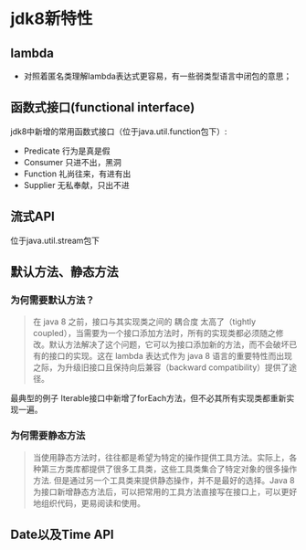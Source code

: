 # jdk8新特性

## lambda
* 对照着匿名类理解lambda表达式更容易，有一些弱类型语言中闭包的意思；

## 函数式接口(functional interface)
jdk8中新增的常用函数式接口（位于java.util.function包下）:
* Predicate     行为是真是假
* Consumer      只进不出，黑洞
* Function      礼尚往来，有进有出
* Supplier      无私奉献，只出不进

## 流式API
位于java.util.stream包下


## 默认方法、静态方法
### 为何需要默认方法？
> 在 java 8 之前，接口与其实现类之间的 耦合度 太高了（tightly coupled），当需要为一个接口添加方法时，所有的实现类都必须随之修改。默认方法解决了这个问题，它可以为接口添加新的方法，而不会破坏已有的接口的实现。这在 lambda 表达式作为 java 8 语言的重要特性而出现之际，为升级旧接口且保持向后兼容（backward compatibility）提供了途径。

最典型的例子 Iterable接口中新增了forEach方法，但不必其所有实现类都重新实现一遍。

### 为何需要静态方法
> 当使用静态方法时，往往都是希望为特定的操作提供工具方法。实际上，各种第三方类库都提供了很多工具类，这些工具类集合了特定对象的很多操作方法. 但是通过另一个工具类来提供静态操作，并不是最好的选择。Java 8 为接口新增静态方法后，可以把常用的工具方法直接写在接口上，可以更好地组织代码，更易阅读和使用。

## Date以及Time API